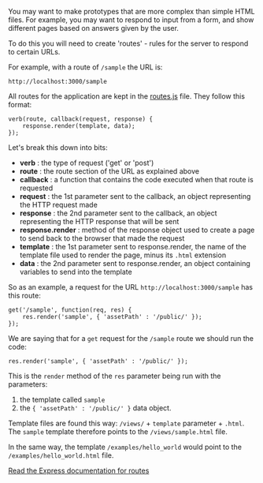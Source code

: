 You may want to make prototypes that are more complex than simple HTML files. For example, you may want to respond to input from a form, and show different pages based on answers given by the user.

To do this you will need to create 'routes' - rules for the server to respond to certain URLs.

For example, with a route of `/sample` the URL is:

    http://localhost:3000/sample
    
All routes for the application are kept in the [routes.js](../app/routes.js) file. They follow this format:

    verb(route, callback(request, response) {
        response.render(template, data);
    });

Let's break this down into bits:

* **verb** : the type of request ('get' or 'post')
* **route** : the route section of the URL as explained above
* **callback** : a function that contains the code executed when that route is requested
* **request** : the 1st parameter sent to the callback, an object representing the HTTP request made
* **response** : the 2nd parameter sent to the callback, an object representing the HTTP response that will be sent
* **response.render** : method of the response object used to create a page to send back to the browser that made the request
* **template** : the 1st parameter sent to response.render, the name of the template file used to render the page, minus its `.html` extension
* **data** : the 2nd parameter sent to response.render, an object containing variables to send into the template

So as an example, a request for the URL `http://localhost:3000/sample` has this route:

    get('/sample', function(req, res) {
        res.render('sample', { 'assetPath' : '/public/' });
    });
    
We are saying that for a `get` request for the `/sample` route we should run the code:

    res.render('sample', { 'assetPath' : '/public/' });
    
This is the `render` method of the `res` parameter being run with the parameters:

1. the template called `sample`
2. the `{ 'assetPath' : '/public/' }` data object.

Template files are found this way: `/views/` + `template` parameter + `.html`. The `sample` template therefore points to the `/views/sample.html` file. 

In the same way, the template `/examples/hello_world` would point to the `/examples/hello_world.html` file.

[Read the Express documentation for routes](http://expressjs.com/3x/api.html#app.VERB)
